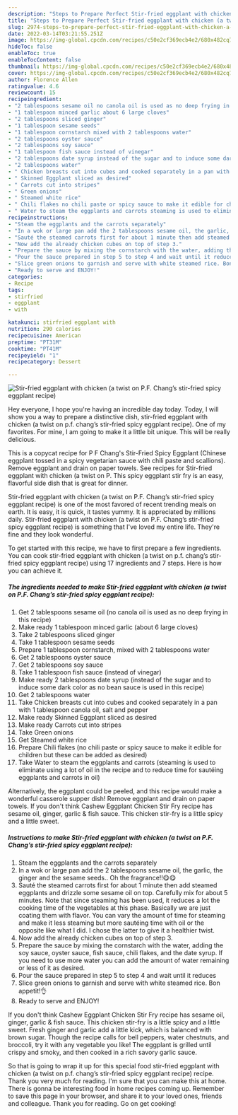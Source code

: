 ```yaml
---
description: "Steps to Prepare Perfect Stir-fried eggplant with chicken (a twist on P.F. Chang’s stir-fried spicy eggplant recipe)"
title: "Steps to Prepare Perfect Stir-fried eggplant with chicken (a twist on P.F. Chang’s stir-fried spicy eggplant recipe)"
slug: 2974-steps-to-prepare-perfect-stir-fried-eggplant-with-chicken-a-twist-on-pf-changs-stir-fried-spicy-eggplant-recipe
date: 2022-03-14T03:21:55.251Z
image: https://img-global.cpcdn.com/recipes/c50e2cf369ecb4e2/680x482cq70/stir-fried-eggplant-with-chicken-a-twist-on-pf-changs-stir-fried-spicy-eggplant-recipe-recipe-main-photo.jpg
hideToc: false
enableToc: true
enableTocContent: false
thumbnail: https://img-global.cpcdn.com/recipes/c50e2cf369ecb4e2/680x482cq70/stir-fried-eggplant-with-chicken-a-twist-on-pf-changs-stir-fried-spicy-eggplant-recipe-recipe-main-photo.jpg
cover: https://img-global.cpcdn.com/recipes/c50e2cf369ecb4e2/680x482cq70/stir-fried-eggplant-with-chicken-a-twist-on-pf-changs-stir-fried-spicy-eggplant-recipe-recipe-main-photo.jpg
author: Florence Allen
ratingvalue: 4.6
reviewcount: 15
recipeingredient:
- "2 tablespoons sesame oil no canola oil is used as no deep frying in this recipe"
- "1 tablespoon minced garlic about 6 large cloves"
- "2 tablespoons sliced ginger"
- "1 tablespoon sesame seeds"
- "1 tablespoon cornstarch mixed with 2 tablespoons water"
- "2 tablespoons oyster sauce"
- "2 tablespoons soy sauce"
- "1 tablespoon fish sauce instead of vinegar"
- "2 tablespoons date syrup instead of the sugar and to induce some dark color as no bean sauce is used in this recipe"
- "2 tablespoons water"
- " Chicken breasts cut into cubes and cooked separately in a pan with 1 tablespoon canola oil salt and pepper"
- " Skinned Eggplant sliced as desired"
- " Carrots cut into stripes"
- " Green onions"
- " Steamed white rice"
- " Chili flakes no chili paste or spicy sauce to make it edible for children but these can be added as desired"
- " Water to steam the eggplants and carrots steaming is used to eliminate using a lot of oil in the recipe and to reduce time for sauting eggplants and carrots in oil"
recipeinstructions:
- "Steam the eggplants and the carrots separately"
- "In a wok or large pan add the 2 tablespoons sesame oil, the garlic, the ginger and the sesame seeds.. Oh the fragrance!!😋😋"
- "Sauté the steamed carrots first for about 1 minute then add steamed eggplants and drizzle some sesame oil on top. Carefully mix for about 5 minutes. Note that since steaming has been used, it reduces a lot the cooking time of the vegetables at this phase. Basically we are just coating them with flavor. You can vary the amount of time for steaming and make it less steaming but more sautéing time with oil or the opposite like what I did. I chose the latter to give it a healthier twist."
- "Now add the already chicken cubes on top of step 3."
- "Prepare the sauce by mixing the cornstarch with the water, adding the soy sauce, oyster sauce, fish sauce, chili flakes, and the date syrup. If you need to use more water you can add the amount of water remaining or less of it as desired."
- "Pour the sauce prepared in step 5 to step 4 and wait until it reduces"
- "Slice green onions to garnish and serve with white steamed rice. Bon appetit!👌"
- "Ready to serve and ENJOY!"
categories:
- Recipe
tags:
- stirfried
- eggplant
- with

katakunci: stirfried eggplant with 
nutrition: 290 calories
recipecuisine: American
preptime: "PT31M"
cooktime: "PT41M"
recipeyield: "1"
recipecategory: Dessert

---
```



![Stir-fried eggplant with chicken (a twist on P.F. Chang’s stir-fried spicy eggplant recipe)](https://img-global.cpcdn.com/recipes/c50e2cf369ecb4e2/680x482cq70/stir-fried-eggplant-with-chicken-a-twist-on-pf-changs-stir-fried-spicy-eggplant-recipe-recipe-main-photo.jpg)

Hey everyone, I hope you're having an incredible day today. Today, I will show you a way to prepare a distinctive dish, stir-fried eggplant with chicken (a twist on p.f. chang’s stir-fried spicy eggplant recipe). One of my favorites. For mine, I am going to make it a little bit unique. This will be really delicious.

This is a copycat recipe for P F Chang&#39;s Stir-Fried Spicy Eggplant (Chinese eggplant tossed in a spicy vegetarian sauce with chili paste and scallions). Remove eggplant and drain on paper towels. See recipes for Stir-fried eggplant with chicken (a twist on P. This spicy eggplant stir fry is an easy, flavorful side dish that is great for dinner.

Stir-fried eggplant with chicken (a twist on P.F. Chang’s stir-fried spicy eggplant recipe) is one of the most favored of recent trending meals on earth. It is easy, it is quick, it tastes yummy. It is appreciated by millions daily. Stir-fried eggplant with chicken (a twist on P.F. Chang’s stir-fried spicy eggplant recipe) is something that I've loved my entire life. They're fine and they look wonderful.


To get started with this recipe, we have to first prepare a few ingredients. You can cook stir-fried eggplant with chicken (a twist on p.f. chang’s stir-fried spicy eggplant recipe) using 17 ingredients and 7 steps. Here is how you can achieve it.

<!--inarticleads1-->

##### The ingredients needed to make Stir-fried eggplant with chicken (a twist on P.F. Chang’s stir-fried spicy eggplant recipe):

1. Get 2 tablespoons sesame oil (no canola oil is used as no deep frying in this recipe)
1. Make ready 1 tablespoon minced garlic (about 6 large cloves)
1. Take 2 tablespoons sliced ginger
1. Take 1 tablespoon sesame seeds
1. Prepare 1 tablespoon cornstarch, mixed with 2 tablespoons water
1. Get 2 tablespoons oyster sauce
1. Get 2 tablespoons soy sauce
1. Take 1 tablespoon fish sauce (instead of vinegar)
1. Make ready 2 tablespoons date syrup (instead of the sugar and to induce some dark color as no bean sauce is used in this recipe)
1. Get 2 tablespoons water
1. Take  Chicken breasts cut into cubes and cooked separately in a pan with 1 tablespoon canola oil, salt and pepper
1. Make ready  Skinned Eggplant sliced as desired
1. Make ready  Carrots cut into stripes
1. Take  Green onions
1. Get  Steamed white rice
1. Prepare  Chili flakes (no chili paste or spicy sauce to make it edible for children but these can be added as desired)
1. Take  Water to steam the eggplants and carrots (steaming is used to eliminate using a lot of oil in the recipe and to reduce time for sautéing eggplants and carrots in oil)


Alternatively, the eggplant could be peeled, and this recipe would make a wonderful casserole supper dish! Remove eggplant and drain on paper towels. If you don&#39;t think Cashew Eggplant Chicken Stir Fry recipe has sesame oil, ginger, garlic &amp; fish sauce. This chicken stir-fry is a little spicy and a little sweet. 

<!--inarticleads2-->

##### Instructions to make Stir-fried eggplant with chicken (a twist on P.F. Chang’s stir-fried spicy eggplant recipe):

1. Steam the eggplants and the carrots separately
1. In a wok or large pan add the 2 tablespoons sesame oil, the garlic, the ginger and the sesame seeds.. Oh the fragrance!!😋😋
1. Sauté the steamed carrots first for about 1 minute then add steamed eggplants and drizzle some sesame oil on top. Carefully mix for about 5 minutes. Note that since steaming has been used, it reduces a lot the cooking time of the vegetables at this phase. Basically we are just coating them with flavor. You can vary the amount of time for steaming and make it less steaming but more sautéing time with oil or the opposite like what I did. I chose the latter to give it a healthier twist.
1. Now add the already chicken cubes on top of step 3.
1. Prepare the sauce by mixing the cornstarch with the water, adding the soy sauce, oyster sauce, fish sauce, chili flakes, and the date syrup. If you need to use more water you can add the amount of water remaining or less of it as desired.
1. Pour the sauce prepared in step 5 to step 4 and wait until it reduces
1. Slice green onions to garnish and serve with white steamed rice. Bon appetit!👌
1. Ready to serve and ENJOY!

If you don&#39;t think Cashew Eggplant Chicken Stir Fry recipe has sesame oil, ginger, garlic &amp; fish sauce. This chicken stir-fry is a little spicy and a little sweet. Fresh ginger and garlic add a little kick, which is balanced with brown sugar. Though the recipe calls for bell peppers, water chestnuts, and broccoli, try it with any vegetable you like! The eggplant is grilled until crispy and smoky, and then cooked in a rich savory garlic sauce. 

So that is going to wrap it up for this special food stir-fried eggplant with chicken (a twist on p.f. chang’s stir-fried spicy eggplant recipe) recipe. Thank you very much for reading. I'm sure that you can make this at home. There is gonna be interesting food in home recipes coming up. Remember to save this page in your browser, and share it to your loved ones, friends and colleague. Thank you for reading. Go on get cooking!
